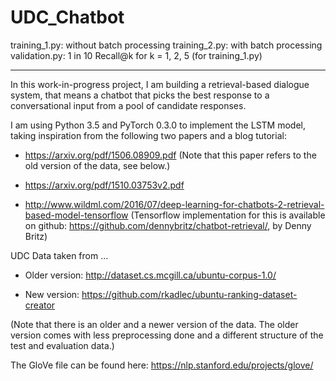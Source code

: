 # UDC_Chatbot

training_1.py: without batch processing
training_2.py: with batch processing
validation.py: 1 in 10 Recall@k for k = 1, 2, 5 (for training_1.py)

--------------------------------------------------------------------------------------------------------------------------------

In this work-in-progress project, I am building a retrieval-based dialogue system, that means a chatbot that picks the best response to a conversational input from a pool of candidate responses. 

I am using Python 3.5 and PyTorch 0.3.0 to implement the LSTM model, taking inspiration from the following two papers and a blog tutorial:

- https://arxiv.org/pdf/1506.08909.pdf (Note that this paper refers to the old version of the data, see below.)

- https://arxiv.org/pdf/1510.03753v2.pdf

- http://www.wildml.com/2016/07/deep-learning-for-chatbots-2-retrieval-based-model-tensorflow (Tensorflow implementation for this is available on github: https://github.com/dennybritz/chatbot-retrieval/, by Denny Britz)

UDC Data taken from ...
- Older version: http://dataset.cs.mcgill.ca/ubuntu-corpus-1.0/

- New version: https://github.com/rkadlec/ubuntu-ranking-dataset-creator 

(Note that there is an older and a newer version of the data.  The older version comes with less preprocessing done and a different structure of the test and evaluation data.)

The GloVe file can be found here: https://nlp.stanford.edu/projects/glove/
